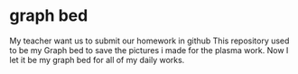 # graph bed
My  teacher want us to submit our homework in github
This repository used to be my Graph bed to save the pictures i made for the plasma work.
Now I let it be my graph bed for all of my daily works.
